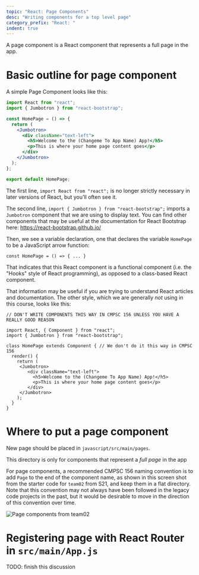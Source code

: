 ```yaml
---
topic: "React: Page Components"
desc: "Writing components for a top level page"
category_prefix: "React: "
indent: true
---
```


A page component is a React component that represents a full page in the app.

# Basic outline for page component

A simple Page Component looks like this:

```jsx
import React from "react";
import { Jumbotron } from "react-bootstrap";

const HomePage = () => {
  return (
    <Jumbotron>
      <div className="text-left">
        <h5>Welcome to the (Changeme To App Name) App!</h5>
        <p>This is where your home page content goes</p>
      </div>
    </Jumbotron>
  );
};

export default HomePage;
```

The first line, `import React from "react";` is no longer strictly necessary in later versions of React, but you'll often see it.

The second line, `import { Jumbotron } from "react-bootstrap";` imports a `Jumbotron` component that we are using to display text.
You can find other components that may be useful at the documentation for React Bootstrap here: <https://react-bootstrap.github.io/>

Then, we see a variable declaration, one that declares the variable `HomePage` to be a JavaScript arrow function:

```
const HomePage = () => { ... }
```

That indicates that this React component is a functional component (i.e. the "Hooks" style of React programming), as opposed to a class-based React component.   

That information may be useful if you are trying to understand React articles and documentation.  The other style, which we are generally *not* using in this course, looks like this:

```
// DON'T WRITE COMPONENTS THIS WAY IN CMPSC 156 UNLESS YOU HAVE A REALLY GOOD REASON

import React, { Component } from "react";
import { Jumbotron } from "react-bootstrap";

class HomePage extends Component { // We don't do it this way in CMPSC 156
  render() {
    return (
     <Jumbotron>
        <div className="text-left">
          <h5>Welcome to the (Changeme To App Name) App!</h5>
          <p>This is where your home page content goes</p>
        </div>
     </Jumbotron>
    );
  }
}
```

# Where to put a page component

New page  should be placed in `javascript/src/main/pages`.

This directory is only for components that represent a *full page* in the app

For page components, a recommended CMPSC 156 naming convention is to add `Page` to the end of the component name, as shown in this 
screen shot from the starter code for `team02` from S21, and keep them in a flat directory. Note that this convention may not always have been followed in the legacy code projects in the past, but it would be desirable to move in the direction of this convention over time.
     
![Page components from team02](team02-page-components-50pct.png)   
   

# Registering page with React Router in `src/main/App.js` 

TODO: finish this discussion
